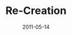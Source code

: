 ---
layout: message
category: message
series: "The Story"
title: "Re-Creation"
date: 2011-05-14
audio-description: "Brian Tome talks about how the story ends."
audio: "http://s3.amazonaws.com/crossroadsaudiomessages/thestory08.mp3"
audio-title: "Re-Creation"
audio-duration: "55&#58;59"
program-description: "The Story&#58; Re-Creation Program"
program: "http://www.crossroads.net/players/media/hq/05_14-15_11Program.pdf"
program-title: "Re-Creation Program"
video-description: "Brian Tome talks about how the story ends."
video-title: "Re-Creation"
video: "https://s3.amazonaws.com/crossroadsvideomessages/thestory08.mp4"
video-poster: "https://www.crossroads.net/uploadedfiles/thestory08_still.jpg"
---